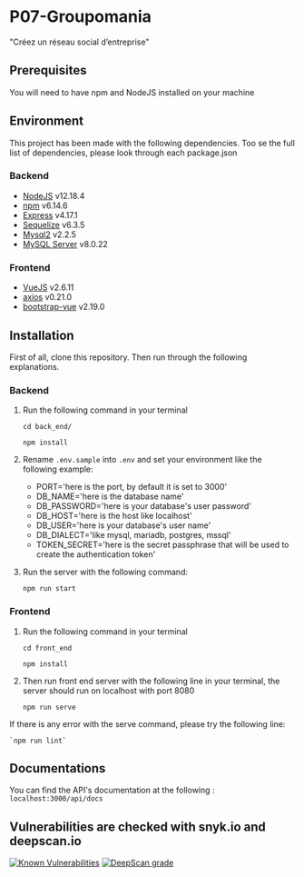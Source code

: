 # P07-Groupomania
"Créez un réseau social d’entreprise"

## Prerequisites ##
You will need to have npm and NodeJS installed on your machine

## Environment ##
This project has been made with the following dependencies. 
Too se the full list of dependencies, please look through each package.json

### Backend ###
* [NodeJS](https://nodejs.org/en/) v12.18.4
* [npm](https://www.npmjs.com/) v6.14.6
* [Express](https://expressjs.com/fr/) v4.17.1
* [Sequelize](https://sequelize.org/master/) v6.3.5
* [Mysql2](https://www.npmjs.com/package/mysql2) v2.2.5
* [MySQL Server](https://www.mysql.com/fr/) v8.0.22

### Frontend ###
* [VueJS](https://vuejs.org/) v2.6.11
* [axios](https://www.mysql.com/fr/) v0.21.0
* [bootstrap-vue](https://www.mysql.com/fr/) v2.19.0

## Installation ##
First of all, clone this repository. Then run through the following explanations.
### Backend ###
1. Run the following command in your terminal

    `cd back_end/`
    
    `npm install`

2. Rename `.env.sample` into `.env` and set your environment like the following example:

    * PORT='here is the port, by default it is set to 3000'
    * DB_NAME='here is the database name'
    * DB_PASSWORD='here is your database's user password'
    * DB_HOST='here is the host like localhost'
    * DB_USER='here is your database's user name'
    * DB_DIALECT='like mysql, mariadb, postgres, mssql'
    * TOKEN_SECRET='here is the secret passphrase that will be used to create the authentication token'

3. Run the server with the following command:

    `npm run start `

### Frontend ###
1. Run the following command in your terminal

    `cd front_end`
    
    `npm install`

2. Then run front end server with the following line in your terminal, the server should run on localhost with port 8080

    `npm run serve`

If there is any error with the serve command, please try the following line:

    `npm run lint`

## Documentations ##
You can find the API's documentation at the following : 
`localhost:3000/api/docs`


## Vulnerabilities are checked with snyk.io and deepscan.io ##
[![Known Vulnerabilities](https://snyk.io/test/github/dimitriobin/P07-Groupomania/badge.svg?targetFile=back_end/package.json)](https://snyk.io/test/github/dimitriobin/P07-Groupomania?targetFile=back_end/package.json)
[![DeepScan grade](https://deepscan.io/api/teams/11502/projects/14691/branches/278093/badge/grade.svg)](https://deepscan.io/dashboard#view=project&tid=11502&pid=14691&bid=278093)
